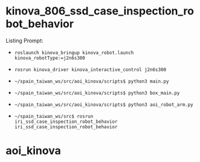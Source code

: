 # kinova_806_ssd_case_inspection_robot_behavior
Listing Prompt:
* `roslaunch kinova_bringup kinova_robot.launch kinova_robotType:=j2n6s300`
* `rosrun kinova_driver kinova_interactive_control j2n6s300`

* `~/spain_taiwan_ws/src/aoi_kinova/scripts$ python3 main.py`
* `~/spain_taiwan_ws/src/aoi_kinova/scripts$ python3 box_main.py`
* `~/spain_taiwan_ws/src/aoi_kinova/scripts$ python3 aoi_robot_arm.py`
* `~/spain_taiwan_ws/src$ rosrun iri_ssd_case_inspection_robot_behavior iri_ssd_case_inspection_robot_behavior`
# aoi_kinova
